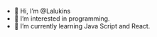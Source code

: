 - 👋 Hi, I’m @Lalukins
- 👀 I’m interested in programming.
- 🌱 I’m currently learning Java Script and React.
